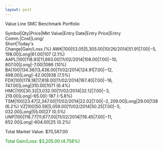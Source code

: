 ```yaml
---
layout: post
---
```


<script>var version = 1;</script>

Value Line SMC Benchmark Portfolio

Symbol|Qty|Price|Mkt Value|Entry Date|Entry Price|Entry<br/>Comm.|Cost|Long/<br/>Short|Today's<br/>Change|Gain/Loss (%)
AWK|100|$53.05|$5,305.00|10/26/2014|$51.91|$7.00|$-5,198.00|Long|$61.00|107 (2.1%)
AAPL|100|$118.93|$11,893.00|11/02/2014|$108.00|$7.00|$-10,807.00|Long|$-7.00|1086 (10%)
BA|100|$134.36|$13,436.00|11/02/2014|$124.91|$7.00|$-12,498.00|Long|$-42.00|938 (7.5%)
FDX|100|$178.18|$17,818.00|11/02/2014|$167.40|$7.00|$-16,747.00|Long|$310.00|1071 (6.4%)
HMC|100|$30.32|$3,032.00|11/02/2014|$32.12|$7.00|$-3,219.00|Long|$-65.00|-187 (-5.8%)
TSM|100|$23.47|$2,347.00|11/02/2014|$22.02|$7.00|$-2,209.00|Long|$29.00|138 (6.2%)
VZ|100|$50.59|$5,059.00|11/02/2014|$50.25|$7.00|$-5,032.00|Long|$55.00|27 (0.5%)
UNP|100|$116.77|$11,677.00|11/02/2014|$116.45|$7.00|$-11,652.00|Long|$-604.00|25 (0.2%)

Total Market Value: $70,567.00

<div style="color:green">Total Gain/Loss: $3,205.00 (4.758%)</div>
